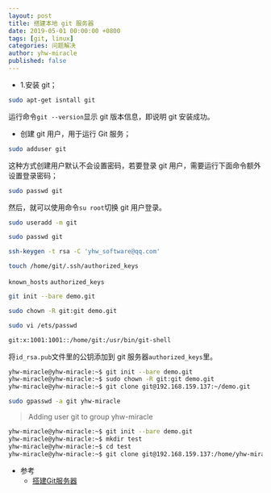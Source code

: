 ```yaml
---
layout: post
title: 搭建本地 git 服务器
date: 2019-05-01 00:00:00 +0800
tags: [git, linux]
categories: 问题解决
author: yhw-miracle
published: false
---
```


* 1.安装 git；
```bash
sudo apt-get isntall git
```
运行命令`git --version`显示 git 版本信息，即说明 git 安装成功。

* 创建 git 用户，用于运行 Git 服务；
```bash
sudo adduser git
```
这种方式创建用户默认不会设置密码，若要登录 git 用户，需要运行下面命令额外设置登录密码；
```bash
sudo passwd git
```
然后，就可以使用命令`su root`切换 git 用户登录。

```bash
sudo useradd -m git
```

```bash
sudo passwd git
```

```bash
ssh-keygen -t rsa -C 'yhw_software@qq.com' 
```

```bash
touch /home/git/.ssh/authorized_keys
```
`known_hosts`
`authorized_keys`

```bash
git init --bare demo.git  
```

```bash
sudo chown -R git:git demo.git 
```

```bash
sudo vi /ets/passwd

git:x:1001:1001::/home/git:/usr/bin/git-shell 
```

将`id_rsa.pub`文件里的公钥添加到 git 服务器`authorized_keys`里。

```bash
yhw-miracle@yhw-miracle:~$ git init --bare demo.git
yhw-miracle@yhw-miracle:~$ sudo chown -R git:git demo.git 
yhw-miracle@yhw-miracle:~$ git clone git@192.168.159.137:~/demo.git
```

```bash
sudo gpasswd -a git yhw-miracle
```
> Adding user git to group yhw-miracle

```bash
yhw-miracle@yhw-miracle:~$ git init --bare demo.git
yhw-miracle@yhw-miracle:~$ mkdir test
yhw-miracle@yhw-miracle:~$ cd test
yhw-miracle@yhw-miracle:~$ git clone git@192.168.159.137:/home/yhw-miracle/demo.git
```

- 参考
    - [搭建Git服务器](https://www.liaoxuefeng.com/wiki/896043488029600/899998870925664)
